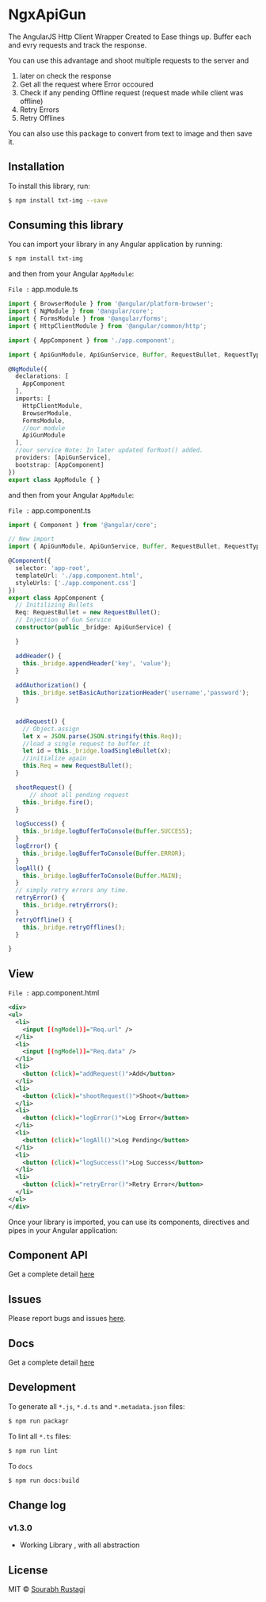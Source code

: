 # NgxApiGun

The AngularJS Http Client Wrapper Created to Ease things up.
 Buffer each and evry requests and track the response. 

You can use this advantage and shoot multiple requests to the server and 
1) later on check the response 
2) Get all the request where Error occoured
3) Check if any pending Offline request (request made while client was offline)
4) Retry Errors
5) Retry Offlines




You can also use this package to convert from text to image and then save it.


## Installation

To install this library, run:

```bash
$ npm install txt-img --save
```

## Consuming this library

You can import your library in any Angular application by running:

```bash
$ npm install txt-img
```

and then from your Angular `AppModule`:

`File :` app.module.ts

```typescript
import { BrowserModule } from '@angular/platform-browser';
import { NgModule } from '@angular/core';
import { FormsModule } from '@angular/forms';
import { HttpClientModule } from '@angular/common/http';

import { AppComponent } from './app.component';

import { ApiGunModule, ApiGunService, Buffer, RequestBullet, RequestType } from 'ngx-api-gun'

@NgModule({
  declarations: [
    AppComponent
  ],
  imports: [
    HttpClientModule,
    BrowserModule,
    FormsModule,
    //our module
    ApiGunModule
  ],
  //our service Note: In later updated forRoot() added.
  providers: [ApiGunService],
  bootstrap: [AppComponent]
})
export class AppModule { }

```
and then from your Angular `AppModule`:

`File :` app.component.ts

```typescript
import { Component } from '@angular/core';

// New import
import { ApiGunModule, ApiGunService, Buffer, RequestBullet, RequestType } from 'ngx-api-gun'

@Component({
  selector: 'app-root',
  templateUrl: './app.component.html',
  styleUrls: ['./app.component.css']
})
export class AppComponent {
  // Initilizing Bullets
  Req: RequestBullet = new RequestBullet();
  // Injection of Gun Service
  constructor(public _bridge: ApiGunService) {

  }

  addHeader() {
    this._bridge.appendHeader('key', 'value');
  }
  
  addAuthorization() {
    this._bridge.setBasicAuthorizationHeader('username','password');
  }


  addRequest() {
    // Object.assign
    let x = JSON.parse(JSON.stringify(this.Req));
    //load a single request to buffer it 
    let id = this._bridge.loadSingleBullet(x);
    //initialize again
    this.Req = new RequestBullet();
  }

  shootRequest() {
      // shoot all pending request
    this._bridge.fire();
  }

  logSuccess() {
    this._bridge.logBufferToConsole(Buffer.SUCCESS);
  }
  logError() {
    this._bridge.logBufferToConsole(Buffer.ERROR);
  }
  logAll() {
    this._bridge.logBufferToConsole(Buffer.MAIN);
  }
  // simply retry errors any time.
  retryError() {
    this._bridge.retryErrors();
  }
  retryOffline() {
    this._bridge.retryOfflines();
  }

}

```
## View

`File :` app.component.html

```xml 
<div>
<ul>
  <li>
    <input [(ngModel)]="Req.url" />
  </li>
  <li>
    <input [(ngModel)]="Req.data" />
  </li>
  <li>
    <button (click)="addRequest()">Add</button>
  </li>
  <li>
    <button (click)="shootRequest()">Shoot</button>
  </li>
  <li>
    <button (click)="logError()">Log Error</button>
  </li>
  <li>
    <button (click)="logAll()">Log Pending</button>
  </li>
  <li>
    <button (click)="logSuccess()">Log Success</button>
  </li>
  <li>
    <button (click)="retryError()">Retry Error</button>
  </li>
</ul>
</div>
```

Once your library is imported, you can use its components, directives and pipes in your Angular application:


## Component API

Get a complete detail [here](https://coderusty.github.io/ngx-api-gun/injectables/ApiGunService.html)


## Issues

Please report bugs and issues [here](https://github.com/codeRusty/ngx-api-gun/issues).


## Docs

Get a complete detail [here](https://coderusty.github.io/ngx-api-gun/injectables/ApiGunService.html)


## Development

To generate all `*.js`, `*.d.ts` and `*.metadata.json` files:

```bash
$ npm run packagr
```

To lint all `*.ts` files:

```bash
$ npm run lint
```

To `docs`

```bash
$ npm run docs:build
```

## Change log

### v1.3.0

- Working Library , with all abstraction


## License

MIT © [Sourabh Rustagi](mailto:sourabh.rustagi@hotmail.com)


